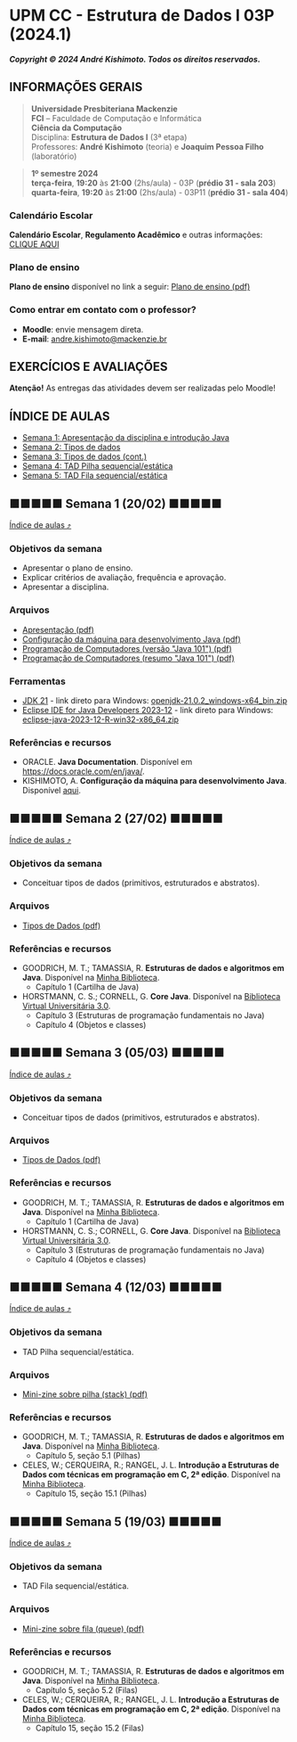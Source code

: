 # UPM CC - Estrutura de Dados I 03P (2024.1)

***Copyright &copy; 2024 André Kishimoto. Todos os direitos reservados.***

## INFORMAÇÕES GERAIS

> **Universidade Presbiteriana Mackenzie**<br>
> **FCI** – Faculdade de Computação e Informática<br>
> **Ciência da Computação**<br>
> Disciplina: **Estrutura de Dados I** (3ª etapa)<br>
> Professores: **André Kishimoto** (teoria) e **Joaquim Pessoa Filho** (laboratório)

> **1º semestre 2024**<br>
> **terça-feira**, **19:20** às **21:00** (2hs/aula) - 03P (**prédio 31 - sala 203**)<br>
> **quarta-feira**, **19:20** às **21:00** (2hs/aula) - 03P11 (**prédio 31 - sala 404**)

### Calendário Escolar

**Calendário Escolar**, **Regulamento Acadêmico** e outras informações: <a href="https://www.mackenzie.br/universidade/processos-academicos-para-coordenadoria-geral-de-relacionamento-e-atendimento/informacoes-ao-aluno/calendario-escolar" target="_blank">CLIQUE AQUI</a>

### Plano de ensino

**Plano de ensino** disponível no link a seguir:
[Plano de ensino (pdf)](conteudo/plano-de-ensino/CC_3P_Plano_de_ensino_EstruturadeDadosI_2024_1.pdf)

### Como entrar em contato com o professor?

- **Moodle**: envie mensagem direta.
- **E-mail**: <a href="mailto:andre.kishimoto@mackenzie.br">andre.kishimoto@mackenzie.br</a>


## EXERCÍCIOS E AVALIAÇÕES

**Atenção!** As entregas das atividades devem ser realizadas pelo Moodle!


## ÍNDICE DE AULAS

- [Semana 1: Apresentação da disciplina e introdução Java](#-semana-1-2002-)
- [Semana 2: Tipos de dados](#-semana-2-2702-)
- [Semana 3: Tipos de dados (cont.)](#-semana-3-0503-)
- [Semana 4: TAD Pilha sequencial/estática](#-semana-4-1203-)
- [Semana 5: TAD Fila sequencial/estática](#-semana-5-1903-)


## ■■■■■ Semana 1 (20/02) ■■■■■

[Índice de aulas ⤴](#índice-de-aulas)

### Objetivos da semana

- Apresentar o plano de ensino.
- Explicar critérios de avaliação, frequência e aprovação.
- Apresentar a disciplina.

### Arquivos

- [Apresentação (pdf)](conteudo/semana-1/Apresentação.pdf)
- [Configuração da máquina para desenvolvimento Java (pdf)](conteudo/semana-1/EDI%20-%20Configuração%20da%20máquina%20para%20desenvolvimento%20Java%20-%20v1.2.pdf)
- [Programação de Computadores (versão "Java 101") (pdf)](conteudo/semana-1/Java101.pdf)
- [Programação de Computadores (resumo "Java 101") (pdf)](conteudo/semana-1/Java101-resumo.pdf)

### Ferramentas

- <a href="https://jdk.java.net/21" target="_blank">JDK 21</a> - link direto para Windows: [openjdk-21.0.2_windows-x64_bin.zip](https://download.java.net/java/GA/jdk21.0.2/f2283984656d49d69e91c558476027ac/13/GPL/openjdk-21.0.2_windows-x64_bin.zip)
- <a href="https://www.eclipse.org/downloads/packages/release/2023-12/r/eclipse-ide-java-developers" target="_blank">Eclipse IDE for Java Developers 2023-12</a> - link direto para Windows: [eclipse-java-2023-12-R-win32-x86_64.zip](https://www.eclipse.org/downloads/download.php?file=/technology/epp/downloads/release/2023-12/R/eclipse-java-2023-12-R-win32-x86_64.zip)

### Referências e recursos

- ORACLE. **Java Documentation**. Disponível em <a href="https://docs.oracle.com/en/java/" target="_blank">https://docs.oracle.com/en/java/</a>.
- KISHIMOTO, A. **Configuração da máquina para desenvolvimento Java**. Disponível [aqui](conteudo/semana-1/EDI%20-%20Configuração%20da%20máquina%20para%20desenvolvimento%20Java%20-%20v1.2.pdf).


## ■■■■■ Semana 2 (27/02) ■■■■■

[Índice de aulas ⤴](#índice-de-aulas)

### Objetivos da semana

- Conceituar tipos de dados (primitivos, estruturados e abstratos).

### Arquivos

- [Tipos de Dados (pdf)](conteudo/semana-2/TiposDeDados.pdf)

### Referências e recursos

- GOODRICH, M. T.; TAMASSIA, R. **Estruturas de dados e algoritmos em Java**. Disponível na <a href="https://web3.mackenzie.br/biblioteca/access?libType=minhabiblioteca" target="_blank">Minha Biblioteca</a>.
  - Capítulo 1 (Cartilha de Java)
- HORSTMANN, C. S.; CORNELL, G. **Core Java**. Disponível na <a href="https://web3.mackenzie.br/biblioteca/access?libType=pearson" target="_blank">Biblioteca Virtual Universitária 3.0</a>.
  - Capítulo 3 (Estruturas de programação fundamentais no Java)
  - Capítulo 4 (Objetos e classes)


## ■■■■■ Semana 3 (05/03) ■■■■■

[Índice de aulas ⤴](#índice-de-aulas)

### Objetivos da semana

- Conceituar tipos de dados (primitivos, estruturados e abstratos).

### Arquivos

- [Tipos de Dados (pdf)](conteudo/semana-2/TiposDeDados.pdf)

### Referências e recursos

- GOODRICH, M. T.; TAMASSIA, R. **Estruturas de dados e algoritmos em Java**. Disponível na <a href="https://web3.mackenzie.br/biblioteca/access?libType=minhabiblioteca" target="_blank">Minha Biblioteca</a>.
  - Capítulo 1 (Cartilha de Java)
- HORSTMANN, C. S.; CORNELL, G. **Core Java**. Disponível na <a href="https://web3.mackenzie.br/biblioteca/access?libType=pearson" target="_blank">Biblioteca Virtual Universitária 3.0</a>.
  - Capítulo 3 (Estruturas de programação fundamentais no Java)
  - Capítulo 4 (Objetos e classes)


## ■■■■■ Semana 4 (12/03) ■■■■■

[Índice de aulas ⤴](#índice-de-aulas)

### Objetivos da semana

- TAD Pilha sequencial/estática.

### Arquivos

- [Mini-zine sobre pilha (stack) (pdf)](conteudo/semana-4/minizine_pilha_ak.pdf)

### Referências e recursos

- GOODRICH, M. T.; TAMASSIA, R. **Estruturas de dados e algoritmos em Java**. Disponível na <a href="https://web3.mackenzie.br/biblioteca/access?libType=minhabiblioteca" target="_blank">Minha Biblioteca</a>.
  - Capítulo 5, seção 5.1 (Pilhas)
- CELES, W.; CERQUEIRA, R.; RANGEL, J. L. **Introdução a Estruturas de Dados com técnicas em programação em C, 2ª edição**. Disponível na <a href="https://web3.mackenzie.br/biblioteca/access?libType=minhabiblioteca" target="_blank">Minha Biblioteca</a>.
  - Capítulo 15, seção 15.1 (Pilhas)


## ■■■■■ Semana 5 (19/03) ■■■■■

[Índice de aulas ⤴](#índice-de-aulas)

### Objetivos da semana

- TAD Fila sequencial/estática.

### Arquivos

- [Mini-zine sobre fila (queue) (pdf)](conteudo/semana-5/minizine_fila_ak.pdf)

### Referências e recursos

- GOODRICH, M. T.; TAMASSIA, R. **Estruturas de dados e algoritmos em Java**. Disponível na <a href="https://web3.mackenzie.br/biblioteca/access?libType=minhabiblioteca" target="_blank">Minha Biblioteca</a>.
  - Capítulo 5, seção 5.2 (Filas)
- CELES, W.; CERQUEIRA, R.; RANGEL, J. L. **Introdução a Estruturas de Dados com técnicas em programação em C, 2ª edição**. Disponível na <a href="https://web3.mackenzie.br/biblioteca/access?libType=minhabiblioteca" target="_blank">Minha Biblioteca</a>.
  - Capítulo 15, seção 15.2 (Filas)
